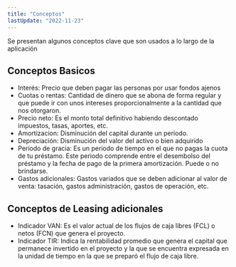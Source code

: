 ```yaml
---
title: "Conceptos"
lastUpdate: "2022-11-23"
---
```


Se presentan algunos conceptos clave que son usados a lo largo de la aplicación

## Conceptos Basicos

- Interés: Precio que deben pagar las personas por usar fondos ajenos
- Cuotas o rentas: Cantidad de dinero que se abona de forma regular y que puede ir con unos intereses proporcionalmente a la cantidad que nos otorgaron.
- Precio neto: Es el monto total definitivo habiendo descontado impuestos, tasas, aportes, etc.
- Amortizacion: Disminución del capital durante un periodo.
- Depreciación: Disminución del valor del activo o bien adquirido
- Periodo de gracia: Es un periodo de tiempo en el que no pagas la cuota de tu préstamo. Este periodo comprende entre el desembolso del préstamo y la fecha de pago de la primera amortización. Puede o no brindarse.
- Gastos adicionales: Gastos variados que se deben adicionar al valor de venta: tasación, gastos administración, gastos de operación, etc.

## Conceptos de Leasing adicionales

- Indicador VAN: Es el valor actual de los flujos de caja libres (FCL) o netos (FCN) que genera el proyecto.
- Indicador TIR: Indica la rentabilidad promedio que genera el capital que permanece invertido en el proyecto y la que se encuentra expresada en la unidad de tiempo en la que se preparó el flujo de caja libre.
